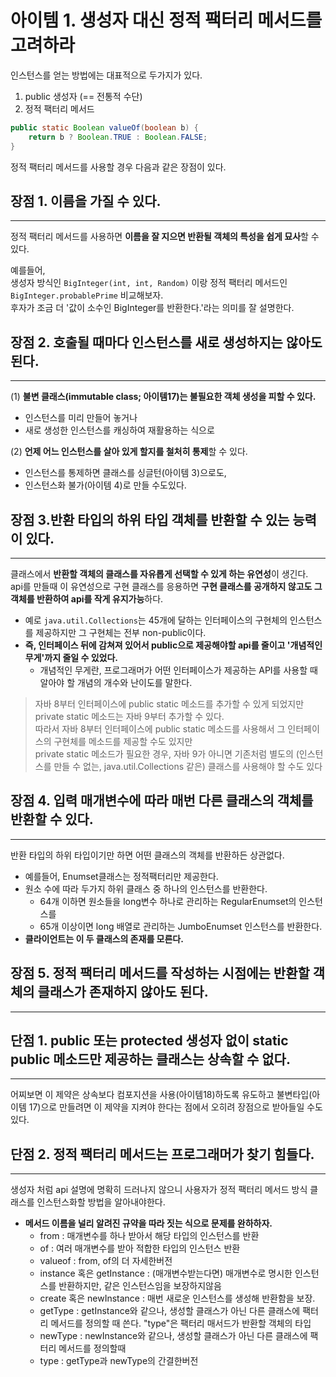 # 아이템 1. 생성자 대신 정적 팩터리 메서드를 고려하라

인스턴스를 얻는 방법에는 대표적으로 두가지가 있다.

1. public 생성자 (== 전통적 수단)
2. 정적 팩터리 메서드
```java
public static Boolean valueOf(boolean b) {
    return b ? Boolean.TRUE : Boolean.FALSE;
}
```


정적 팩터리 메서드를 사용할 경우 다음과 같은 장점이 있다.

## 장점 1. 이름을 가질 수 있다.

---  


정적 팩터리 메서드를 사용하면 **이름을 잘 지으면 반환될 객체의 특성을 쉽게 묘사**할 수 있다.


예를들어,     
생성자 방식인 `BigInteger(int, int, Random)` 이랑 정적 팩터리 메서드인`BigInteger.probablePrime` 비교해보자.  
후자가 조금 더 '값이 소수인 BigInteger를 반환한다.'라는 의미를 잘 설명한다.


## 장점 2. 호출될 때마다 인스턴스를 새로 생성하지는 않아도 된다. 

---

(1) **불변 클래스(immutable class; 아이템17)는 불필요한 객체 생성을 피할 수 있다.**
- 인스턴스를 미리 만들어 놓거나  
- 새로 생성한 인스턴스를 캐싱하여 재활용하는 식으로



(2) **언제 어느 인스턴스를 살아 있게 할지를 철처히 통제**할 수 있다.   
- 인스턴스를 통제하면 클래스를 싱글턴(아이템 3)으로도,
- 인스턴스화 불가(아이템 4)로 만들 수도있다. 

## 장점 3.반환 타입의 하위 타입 객체를 반환할 수 있는 능력이 있다.   

--- 

클래스에서 **반환할 객체의 클래스를 자유롭게 선택할 수 있게 하는 유연성**이 생긴다.   
api를 만들때 이 유연성으로 구현 클래스를 응용하면 **구현 클래스를 공개하지 않고도 그 객체를 반환하여 api를 작게 유지가능**하다.
  
- 예로 `java.util.Collections`는 45개에 달하는 인터페이스의 구현체의 인스턴스를 제공하지만 그 구현체는 전부 non-public이다.
- **즉, 인터페이스 뒤에 감쳐져 있어서 public으로 제공해야할 api를 줄이고 '개념적인 무게'까지 줄일 수 있었다.**
  - 개념적인 무게란, 프로그래머가 어떤 인터페이스가 제공하는 API를 사용할 때 알아야 할 개념의 개수와 난이도를 말한다. 
  
> 자바 8부터 인터페이스에 public static 메소드를 추가할 수 있게 되었지만  
> private static 메소드는 자바 9부터 추가할 수 있다.   
> 따라서 자바 8부터 인터페이스에 public static 메소드를 사용해서 그 인터페이스의 구현체를 메소드를 제공할 수도 있지만   
> private static 메소드가 필요한 경우, 자바 9가 아니면 기존처럼 별도의 (인스턴스를 만들 수 없는, java.util.Collections 같은) 클래스를 사용해야 할 수도 있다 
    


## 장점 4. 입력 매개변수에 따라 매번 다른 클래스의 객체를 반환할 수 있다. 

---   

반환 타입의 하위 타입이기만 하면 어떤 클래스의 객체를 반환하든 상관없다.

- 예를들어, Enumset클래스는 정적팩터리만 제공한다.
- 원소 수에 따라 두가지 하위 클래스 중 하나의 인스턴스를 반환한다.
  - 64개 이하면 원소들을 long변수 하나로 관리하는 RegularEnumset의 인스턴스를
  - 65개 이상이면 long 배열로 관리하는 JumboEnumset 인스턴스를 반환한다.
- **클라이언트는 이 두 클래스의 존재를 모른다.**

## 장점 5. 정적 팩터리 메서드를 작성하는 시점에는 반환할 객체의 클래스가 존재하지 않아도 된다. 

---

## 단점 1. public 또는 protected 생성자 없이 static public 메소드만 제공하는 클래스는 상속할 수 없다. 

---

어찌보면 이 제약은 상속보다 컴포지션을 사용(아이템18)하도록 유도하고 불변타입(아이템 17)으로 만들려면 이 제약을 지켜야 한다는 점에서 오히려 장점으로 받아들일 수도 있다.

## 단점 2. 정적 팩터리 메서드는 프로그래머가 찾기 힘들다.  

---  

생성자 처럼 api 설명에 명확히 드러나지 않으니 사용자가 정적 팩터리 메서드 방식 클래스를 인스턴스화할 방법을 알아내야한다.

- **메서드 이름을 널리 알려진 규약을 따라 짓는 식으로 문제를 완하하자.**
  - from : 매개변수를 하나 받아서 해당 타입의 인스턴스를 반환
  - of : 여러 매개변수를 받아 적합한 타입의 인스턴스 반환
  - valueof : from, of의 더 자세한버전
  - instance 혹은 getInstance : (매개변수받는다면) 매개변수로 명시한 인스턴스를 반환하지만, 같은 인스턴스임을 보장하지않음
  - create 혹은 newInstance : 매번 새로운 인스턴스를 생성해 반환함을 보장.
  - getType : getInstance와 같으나, 생성할 클래스가 아닌 다른 클래스에 팩터리 메서드를 정의할 때 쓴다. "type"은 팩터리 매서드가 반환할 객체의 타입
  - newType : newInstance와 같으나, 생성할 클래스가 아닌 다른 클래스에 팩터리 메서드를 정의할때
  - type : getType과 newType의 간결한버전